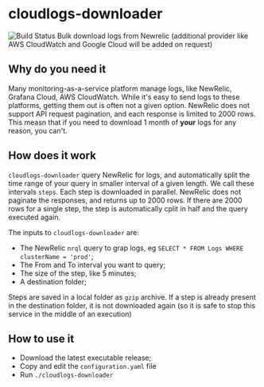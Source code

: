 # cloudlogs-downloader
![Build Status](https://github.com/croccocode/cloudlogs-downloader/actions/workflows/go.yml/badge.svg)
Bulk download logs from Newrelic (additional provider like AWS CloudWatch and Google Cloud will be added on request)

## Why do you need it
Many monitoring-as-a-service platform manage logs, like NewRelic, Grafana Cloud, AWS CloudWatch.
While it's easy to send logs to these platforms, getting them out is often not a given option. NewRelic does not support API request pagination, and each response is limited to 2000 rows. 
This measn that if you need to download 1 month of **your** logs for any reason, you can't. 

## How does it work
`cloudlogs-downloader` query NewRelic for logs, and automatically split the time range of your query in smaller interval of a given length. We call these intervals `steps`. Each step is downloaded in parallel. NewRelic does not paginate the responses, and returns up to 2000 rows.
If there are 2000 rows for a single step, the step is automatically cplit in half and the query executed again.

The inputs to `cloudlogs-downloader` are:
* The NewRelic `nrql` query to grap logs, eg `SELECT * FROM Logs WHERE clusterName = 'prod'`;
* The From and To interval you want to query;
* The size of the step, like 5 minutes;
* A destination folder;

Steps are saved in a local folder as `gzip` archive. If a step is already present in the destination folder, it is not downloaded again (so it is safe to stop this service in the middle of an execution)

## How to use it 
* Download the latest executable release;
* Copy and edit the `configuration.yaml` file
* Run `./cloudlogs-downloader` 